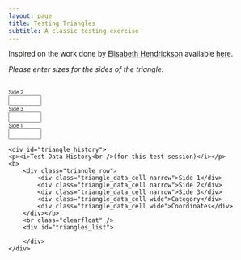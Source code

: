 ```yaml
---
layout: page
title: Testing Triangles
subtitle: A classic testing exercise
---
```


Inspired on the work done by [Elisabeth Hendrickson](http://testobsessed.com/2007/03/testing-triangles-a-classic-exercise-updated-for-the-web/) available [here](http://practice.agilistry.com/triangle).

<div id="triangle">
	<div id="triangle_form">
		<form action="/triangles" method="post" onsubmit="new Ajax.Updater('triangles_list', '/triangles', {asynchronous:true, evalScripts:true, parameters:Form.serialize(this)}); return false;"><div style="margin:0;padding:0;display:inline"><input name="authenticity_token" type="hidden" value="d8dl/gsNyQ+NjO4CGuG9xfo1TDEV+bqjhYG2JJjXoCc=" /></div>
		<p>
			<i>Please enter sizes for the sides of the triangle:</i>
		</p>
		<input id="triangle_category" name="triangle[category]" type="hidden" />
		<input id="triangle_coordinates" name="triangle[coordinates]" type="hidden" />
		<input id="triangle_session_id" name="triangle[session_id]" type="hidden" value="26675120" />
		<div id="triangle_frame">
			<div id="canvas">&nbsp;
			</div>
			<div id="side2_container" class="side">
				<font size=1>Side 2</font><br />
				<input id="triangle_side2" name="triangle[side2]" onchange="drawTriangle();" size="5" type="text" />
			</div>
			<div id="side3_container" class="side">
				<font size=1>Side 3</font><br />
				<input id="triangle_side3" name="triangle[side3]" onchange="drawTriangle();" size="5" type="text" />
			</div>
			<div id="side1_container" class="side">
				<font size=1>Side 1</font><br />
				<input id="triangle_side1" name="triangle[side1]" onchange="drawTriangle();" size="5" type="text" />
			</div>
			<div id="triangle_type"></div>
		</div>
		</form>
	</div>


	<div id="triangle_history">
	<p><i>Test Data History<br />(for this test session)</i></p>
	<b>
		<div class="triangle_row">
			<div class="triangle_data_cell narrow">Side 1</div>
			<div class="triangle_data_cell narrow">Side 2</div>
			<div class="triangle_data_cell narrow">Side 3</div>
			<div class="triangle_data_cell wide">Category</div>
			<div class="triangle_data_cell wide">Coordinates</div>
		</div></b>
		<br class="clearfloat" />
		<div id="triangles_list">
		
		</div>
	</div>
</div>